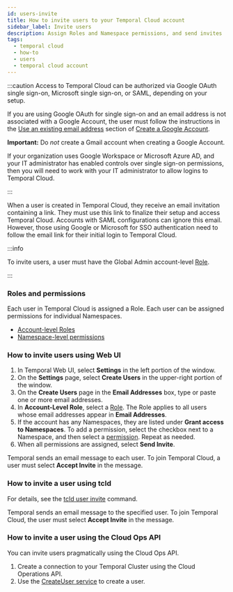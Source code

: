 ```yaml
---
id: users-invite
title: How to invite users to your Temporal Cloud account
sidebar_label: Invite users
description: Assign Roles and Namespace permissions, and send invites
tags:
  - temporal cloud
  - how-to
  - users
  - temporal cloud account
---
```


:::caution
Access to Temporal Cloud can be authorized via Google OAuth single sign-on, Microsoft single sign-on, or SAML, depending on your setup.

If you are using Google OAuth for single sign-on and an email address is not associated with a Google Account, the user must follow the instructions in the [Use an existing email address](https://support.google.com/accounts/answer/27441?hl=en#existingemail) section of [Create a Google Account](https://support.google.com/accounts/answer/27441).

**Important:** Do _not_ create a Gmail account when creating a Google Account.

If your organization uses Google Workspace or Microsoft Azure AD, and your IT administrator has enabled controls over single sign-on permissions, then you will need to work with your IT administrator to allow logins to Temporal Cloud.

:::

When a user is created in Temporal Cloud, they receive an email invitation containing a link.
They must use this link to finalize their setup and access Temporal Cloud.
Accounts with SAML configurations can ignore this email.
However, those using Google or Microsoft for SSO authentication need to follow the email link for their initial login to Temporal Cloud.

:::info

To invite users, a user must have the Global Admin account-level [Role](/cloud/users-account-level-roles).

:::

### Roles and permissions

Each user in Temporal Cloud is assigned a Role.
Each user can be assigned permissions for individual Namespaces.

- [Account-level Roles](/cloud/users-account-level-roles)
- [Namespace-level permissions](/cloud/users-namespace-level-permissions)

<!--- How to invite users to your Temporal Cloud account using Web UI --->

### How to invite users using Web UI

1. In Temporal Web UI, select **Settings** in the left portion of the window.
1. On the **Settings** page, select **Create Users** in the upper-right portion of the window.
1. On the **Create Users** page in the **Email Addresses** box, type or paste one or more email addresses.
1. In **Account-Level Role**, select a [Role](/cloud/users-account-level-roles).
   The Role applies to all users whose email addresses appear in **Email Addresses**.
1. If the account has any Namespaces, they are listed under **Grant access to Namespaces**.
   To add a permission, select the checkbox next to a Namespace, and then select a [permission](/cloud/users-namespace-level-permissions).
   Repeat as needed.
1. When all permissions are assigned, select **Send Invite**.

Temporal sends an email message to each user.
To join Temporal Cloud, a user must select **Accept Invite** in the message.

<!--- How to invite a user to your Temporal Cloud account using tcld --->

### How to invite a user using tcld

For details, see the [tcld user invite](/cloud/tcld/user/invite) command.

Temporal sends an email message to the specified user.
To join Temporal Cloud, the user must select **Accept Invite** in the message.

### How to invite a user using the Cloud Ops API

You can invite users pragmatically using the Cloud Ops API.

1. Create a connection to your Temporal Cluster using the Cloud Operations API.
2. Use the [CreateUser service](https://github.com/temporalio/api-cloud/blob/main/temporal/api/cloud/cloudservice/v1/service.proto) to create a user.
